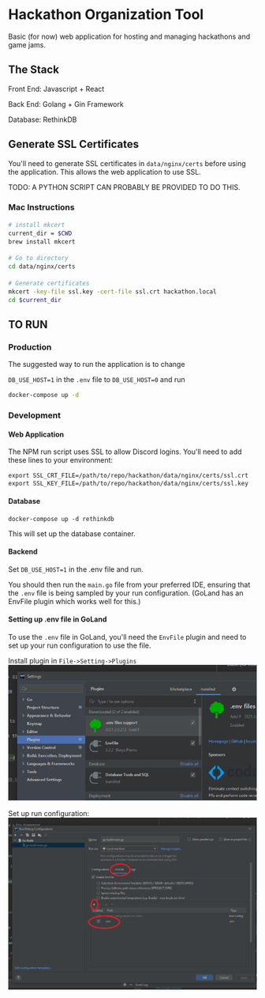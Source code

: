 # Hackathon Organization Tool

Basic (for now) web application for hosting and managing hackathons and game jams.

## The Stack

Front End: Javascript + React

Back End: Golang + Gin Framework

Database: RethinkDB

## Generate SSL Certificates
You'll need to generate SSL certificates in `data/nginx/certs` before using the application.
This allows the web application to use SSL.

TODO: A PYTHON SCRIPT CAN PROBABLY BE PROVIDED TO DO THIS.

### Mac Instructions
```bash
# install mkcert
current_dir = $CWD
brew install mkcert

# Go to directory
cd data/nginx/certs

# Generate certificates
mkcert -key-file ssl.key -cert-file ssl.crt hackathon.local
cd $current_dir
```

## TO RUN

### Production
The suggested way to run the application is to change 

`DB_USE_HOST=1` in the `.env` file to `DB_USE_HOST=0` and run

```bash
docker-compose up -d
```

### Development

#### Web Application

The NPM run script uses SSL to allow Discord logins. You'll need to add these lines to your environment:

```
export SSL_CRT_FILE=/path/to/repo/hackathon/data/nginx/certs/ssl.crt
export SSL_KEY_FILE=/path/to/repo/hackathon/data/nginx/certs/ssl.key
```
#### Database
```
docker-compose up -d rethinkdb
```

This will set up the database container.

#### Backend
Set `DB_USE_HOST=1` in the .env file and run.

You should then run the `main.go` file from your preferred IDE, ensuring that the `.env`
file is being sampled by your run configuration. (GoLand has an EnvFile plugin which works well for this.)

#### Setting up .env file in GoLand
To use the `.env` file in GoLand, you'll need the `EnvFile` plugin and need to set up your run configuration to 
use the file.

Install plugin in `File->Setting->Plugins`
![](docs/images/EnvFilePlugin.png)

Set up run configuration:
![](docs/images/EnvFileRunConfiguration.png)